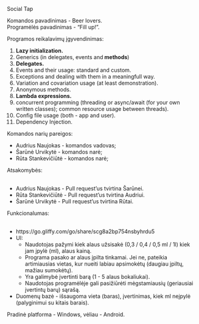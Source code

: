 Social Tap

Komandos pavadinimas - Beer lovers.<br>
Programėlės pavadinimas - “Fill up!”.<br>


<p>Programos reikalavimų įgyvendinimas:</p>

<ol>
<li><strong>Lazy initialization.</strong></li>
<li>Generics (in delegates, events and<strong> methods</strong>)</li>
<li><strong>Delegates.</strong></li>
<li>Events and their usage: standard and custom.</li>
<li>Exceptions and dealing with them in a meaningfull way.</li>
<li>Variation and covariation usage (at least demonstration).</li>
<li>Anonymous methods.</li>
<li><strong>Lambda expressions.</strong></li>
<li>concurrent programming (threading or async/await (for your own written classes); common resource usage between threads).</li>
<li>Config file usage (both - app and user).</li>
<li>Dependency Injection.</li>
</ol>


Komandos narių pareigos:
<ul>
  <li>Audrius Naujokas - komandos vadovas;</li>
  <li>Šarūnė Urvikytė - komandos narė;</li>
  <li>Rūta Stankevičiūtė - komandos narė;</li>
</ul>
Atsakomybės:
<ul><br>
  <li>Audrius Naujokas - Pull request’us tvirtina Šarūnei.</li>
  <li>Rūta Stankevičiūtė - Pull request’us tvirtina Audriui.</li>
  <li>Šarūnė Urvikytė - Pull request’us tvirtina Rūtai.</li>
</ul>
Funkcionalumas:
<ul><br>
  <li>https://go.gliffy.com/go/share/scg8a2bp754nsbyhrdu5</li>
  <li>UI:
  <ul>
    <li>Naudotojas pažymi kiek alaus užsisakė (0,3 / 0,4 / 0,5 ml / 1l) kiek jam įpylė (ml), alaus kainą.</li>
    <li>Programa pasako ar alaus įpilta tinkamai. Jei ne, pateikia artimiausias vietas, kur nueiti labiau apsimokėtų (daugiau įpiltų, mažiau sumokėtų). </li>
    <li>Yra galimybė įvertinti barą (1 - 5 alaus bokaliukai). </li>
    <li>Naudotojas programėlėje gali pasižiūrėti mėgstamiausių (geriausiai įvertintų barų) sąrašą.</li>
  </ul>
  <li>Duomenų bazė - išsaugoma vieta (baras), įvertinimas, kiek ml neįpylė (palyginimui su kitais barais).</li>
</ul>

Pradinė platforma - Windows, vėliau - Android.

